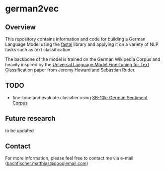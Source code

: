 # german2vec

## Overview

This repository contains information and code for building a German Language Model using the [fastai](https://github.com/fastai/fastai) library and applying it on a variety of NLP tasks such as text classification.

The backbone of the model is trained on the German Wikipedia Corpus and heavily inspired by the [Universal Language Model Fine-tuning for Text Classification](https://arxiv.org/abs/1801.06146) paper from Jeremy Howard and Sebastian Ruder.

## TODO
- fine-tune and evaluate classifier using [SB-10k: German Sentiment Corpus](https://www.spinningbytes.com/resources/germansentiment/)

## Future research
to be updated

## Contact

For more information, please feel free to contact me via e-mail (bachfischer.matthias@googlemail.com) 
